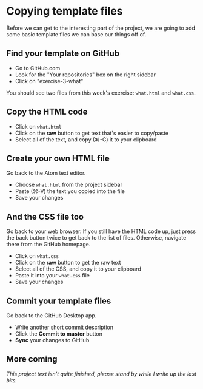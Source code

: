 # Copying template files

Before we can get to the interesting part of the project, we are going to add some basic template files we can base our things off of.

## Find your template on GitHub

* Go to GitHub.com
* Look for the "Your repositories" box on the right sidebar
* Click on "exercise-3-what"

You should see two files from this week's exercise: `what.html` and `what.css`.

## Copy the HTML code

* Click on `what.html`
* Click on the __raw__ button to get text that's easier to copy/paste
* Select all of the text, and copy (⌘-C) it to your clipboard

## Create your own HTML file

Go back to the Atom text editor. 

* Choose `what.html` from the project sidebar
* Paste (⌘-V) the text you copied into the file
* Save your changes

## And the CSS file too

Go back to your web browser. If you still have the HTML code up, just press the back button twice to get back to the list of files. Otherwise, navigate there from the GitHub homepage.

* Click on `what.css`
* Click on the __raw__ button to get the raw text
* Select all of the CSS, and copy it to your clipboard
* Paste it into your `what.css` file
* Save your changes

## Commit your template files

Go back to the GitHub Desktop app.

* Write another short commit description
* Click the __Commit to master__ button
* __Sync__ your changes to GitHub

## More coming

*This project text isn't quite finished, please stand by while I write up the last bits.*
